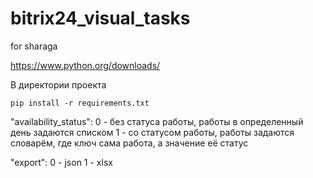 # bitrix24_visual_tasks
 for sharaga

https://www.python.org/downloads/

В директории проекта
```
pip install -r requirements.txt
```


"availability_status": 0 - без статуса работы, работы в определенный день задаются списком
                       1 - со статусом работы, работы задаются словарём, где ключ сама работа, а значение её статус

"export": 0 - json
          1 - xlsx

